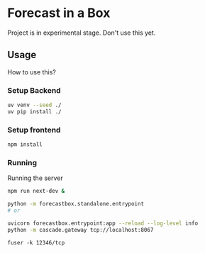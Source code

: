 # Forecast in a Box

Project is in experimental stage. Don't use this yet.

## Usage

How to use this?

### Setup Backend

```bash
uv venv --seed ./
uv pip install ./
```

### Setup frontend

```bash
npm install
```

### Running

Running the server

```bash
npm run next-dev &

python -m forecastbox.standalone.entrypoint 
# or 

uvicorn forecastbox.entrypoint:app --reload --log-level info
python -m cascade.gateway tcp://localhost:8067
```

```fuser -k 12346/tcp```